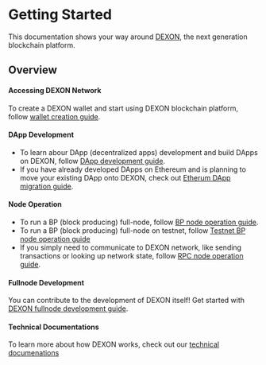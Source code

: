 # Getting Started

This documentation shows your way around [DEXON](https://dexon.org), the next generation blockchain platform.

## Overview

#### Accessing DEXON Network

To create a DEXON wallet and start using DEXON blockchain platform, follow [wallet creation guide](Create-Wallet.md).

#### DApp Development

- To learn abour DApp (decentralized apps) development and build DApps on DEXON, follow [DApp development guide](Dapp-Development.md).
- If you have already developed DApps on Ethereum and is planning to move your existing DApp onto DEXON, check out [Etherum DApp migration guide](Migrate-from-Ethereum.md).

#### Node Operation

- To run a BP (block producing) full-node, follow [BP node operation guide](DEXON-BP-Node-Operation-Guide.md).
- To run a BP (block producing) full-node on testnet, follow [Testnet BP node operation guide](DEXON-BP-Node-Operation-Guide.md)
- If you simply need to communicate to DEXON network, like sending transactions or looking up network state, follow [RPC node operation guide](DEXON-RPC-Node-Operation-Guide.md).

#### Fullnode Development

You can contribute to the development of DEXON itself! Get started with [DEXON fullnode development guide](Fullnode-Development.md).

#### Technical Documentations

To learn more about how DEXON works, check out our [technical documenations](Technical-Documentations.md)
